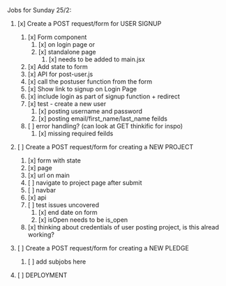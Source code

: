 Jobs for Sunday 25/2:

1. [x] Create a POST request/form for USER SIGNUP
   1. [x] Form component
      1. [x] on login page or 
      2. [x] standalone page
         1. [x] needs to be added to main.jsx
   2. [x] Add state to form
   3. [x] API for post-user.js
   4. [x] call the postuser function from the form
   5. [x] Show link to signup on Login Page
   6. [x] include login as part of signup function + redirect
   7. [x] test - create a new user
      1. [x] posting username and password
      2. [x] posting email/first_name/last_name feilds
   8. [ ] error handling? (can look at GET thinkific for inspo)
      1. [x] missing required feilds


2. [ ] Create a POST request/form for creating a NEW PROJECT
   1. [x] form with state
   2. [x] page
   3. [x] url on main
   4. [ ] navigate to project page after submit
   5. [ ] navbar
   6. [x] api
   7. [ ] test issues uncovered
      1. [x] end date on form
      2. [x] isOpen needs to be is_open
   8. [x] thinking about credentials of user posting project, is this alread working?
   

3. [ ] Create a POST request/form for creating a NEW PLEDGE
   1. [ ] add subjobs here

4. [ ] DEPLOYMENT

